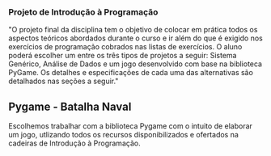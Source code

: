### Projeto de Introdução à Programação

"O projeto final da disciplina tem o objetivo de colocar em prática todos os aspectos teóricos abordados durante o curso e ir além do que é exigido nos exercícios de programação
cobrados nas listas de exercícios. O aluno poderá escolher um entre os três tipos de projetos a seguir: Sistema Genérico, Análise de Dados e um jogo desenvolvido com base na biblioteca PyGame. Os detalhes e especificações de cada uma das alternativas são detalhados nas seções
a seguir."


## Pygame - Batalha Naval

Escolhemos trabalhar com a biblioteca Pygame com o intuito de elaborar um jogo, utlizando todos os recursos disponibilizados e ofertados na cadeiras de Introdução à Programação.


